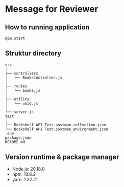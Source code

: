 # Message for Reviewer

## How to running application
```
npm start
```

## Struktur directory
```
src
│
├── controllers
│   └── BooksController.js
│
├── routes
│   └── books.js
│
├── utility
│   └── uuid.js
│
└── server.js
test
│
├── Bookshelf API Test.postman_collection.json
└── Bookshelf API Test.postman_environment.json
.env
package.json
README.md
```

## Version runtime & package manager
- Node.js: 20.18.0
- npm: 10.8.2
- yarn: 1.22.21